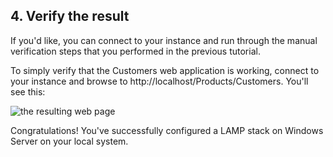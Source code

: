 ## 4. Verify the result

If you'd like, you can connect to your instance and run through the manual verification steps that you performed in the previous tutorial.

To simply verify that the Customers web application is working, connect to your instance and browse to http://localhost/Products/Customers. You'll see this:

![the resulting web page](/assets/images/misc/webapp_result_test_kitchen.png)

Congratulations! You've successfully configured a LAMP stack on Windows Server on your local system.
